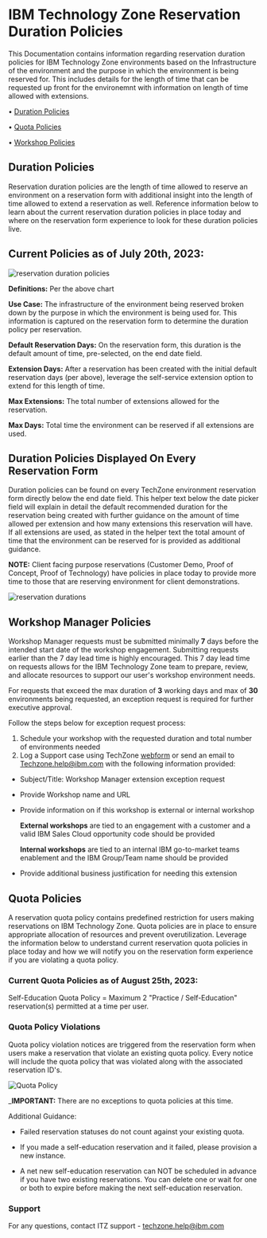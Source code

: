 # IBM Technology Zone Reservation Duration Policies

This Documentation contains information regarding reservation duration policies for IBM Technology Zone environments based on the Infrastructure of the environment and the purpose in which the environment is being reserved for. This includes details for the length of time that can be requested up front for the environemnt with information on length of time allowed with extensions. 

• [Duration Policies](https://github.com/IBM/itz-support-public/blob/main/IBM-Technology-Zone/IBM-Technology-Zone-Runbooks/reservation-duration-policy.md#duration-policies)

• [Quota Policies](https://github.com/IBM/itz-support-public/blob/main/IBM-Technology-Zone/IBM-Technology-Zone-Runbooks/reservation-duration-policy.md#quota-policies)

• [Workshop Policies](https://github.com/IBM/itz-support-public/blob/main/IBM-Technology-Zone/IBM-Technology-Zone-Runbooks/reservation-duration-policy.md#workshop-manager-policies)



## Duration Policies

Reservation duration policies are the length of time allowed to reserve an environment on a reservation form with additional insight into the length of time allowed to extend a reservation as well. Reference information below to learn about the current reservation duration policies in place today and where on the reservation form experience to look for these duration policies live.

## Current Policies as of July 20th, 2023:

![reservation duration policies](https://github.com/IBM/itz-support-public/blob/main/IBM-Technology-Zone/IBM-Technology-Zone-Runbooks/Images/policiesssnew.png)

**Definitions:** Per the above chart

**Use Case:** The infrastructure of the environment being reserved broken down by the purpose in which the environment is being used for. This information is captured on the reservation form to determine the duration policy per reservation. 

**Default Reservation Days:** On the reservation form, this duration is the default amount of time, pre-selected, on the end date field. 

**Extension Days:** After a reservation has been created with the initial default reservation days (per above), leverage the self-service extension option to extend for this length of time. 

**Max Extensions:** The total number of extensions allowed for the reservation. 

**Max Days:** Total time the environment can be reserved if all extensions are used.


## Duration Policies Displayed On Every Reservation Form

Duration policies can be found on every TechZone environment reservation form directly below the end date field. This helper text below the date picker field will explain in detail the default recommended duration for the reservation being created with further guidance on the amount of time allowed per extension and how many extensions this reservation will have. If all extensions are used, as stated in the helper text the total amount of time that the environment can be reserved for is provided as additional guidance.

**NOTE:** Client facing purpose reservations (Customer Demo, Proof of Concept, Proof of Technology) have policies in place today to provide more time to those that are reserving environment for client demonstrations.

![reservation durations](https://github.com/IBM/itz-support-public/blob/main/IBM-Technology-Zone/IBM-Technology-Zone-Runbooks/Images/reservationdurationUI.png)


## Workshop Manager Policies

Workshop Manager requests must be submitted minimally **7** days before the intended start date of the workshop engagement. Submitting requests earlier than the 7 day lead time is highly encouraged. This 7 day lead time on requests allows for the IBM Technology Zone team to prepare, review, and allocate resources to support our user's workshop environment needs.

For requests that exceed the max duration of **3** working days and max of **30** environments being requested, an exception request is required for further executive approval. 

Follow the steps below for exception request process: 
1. Schedule your workshop with the requested duration and total number of environments needed
2. Log a Support case using TechZone [webform](https://ibmsf.force.com/ibminternalproducts/s/createrecord/NewCase?language=en_US) or send an email to Techzone.help@ibm.com with the following information provided: 
- Subject/Title: Workshop Manager extension exception request
- Provide Workshop name and URL
- Provide information on if this workshop is external or internal workshop
  
  **External workshops** are tied to an engagement with a customer and a valid IBM Sales Cloud opportunity code should be provided
  
  **Internal workshops** are tied to an internal IBM go-to-market teams enablement and the IBM Group/Team name should be provided
  
- Provide additional business justification for needing this extension

## Quota Policies

A reservation quota policy contains predefined restriction for users making reservations on IBM Technology Zone. Quota policies are in place to ensure appropriate allocation of resources and prevent overutilization. Leverage the information below to understand current reservation quota policies in place today and how we will notify you on the reservation form experience if you are violating a quota policy. 

### Current Quota Policies as of August 25th, 2023:

Self-Education Quota Policy = Maximum 2 "Practice / Self-Education" reservation(s) permitted at a time per user.

### Quota Policy Violations

Quota policy violation notices are triggered from the reservation form when users make a reservation that violate an existing quota policy. Every notice will include the quota policy that was violated along with the associated reservation ID's. 

![Quota Policy](https://github.com/IBM/itz-support-public/blob/main/IBM-Technology-Zone/IBM-Technology-Zone-Runbooks/Images/policy_modal.png)

_**IMPORTANT:** There are no exceptions to quota policies at this time.

Additional Guidance: 

- Failed reservation statuses do not count against your existing quota.

- If you made a self-education reservation and it failed, please provision a new instance. 

- A net new self-education reservation can NOT be scheduled in advance if you have two existing reservations. You can delete one or wait for one or both to expire before making the next self-education reservation.
  

### Support

For any questions, contact ITZ support - techzone.help@ibm.com
